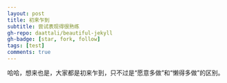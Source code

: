 ```yaml
---
layout: post
title: 初来乍到
subtitle: 尝试表现得很熟练
gh-repo: daattali/beautiful-jekyll
gh-badge: [star, fork, follow]
tags: [test]
comments: true
---
```


哈哈，想来也是，大家都是初来乍到，只不过是“愿意多做”和“懒得多做”的区别。
  
